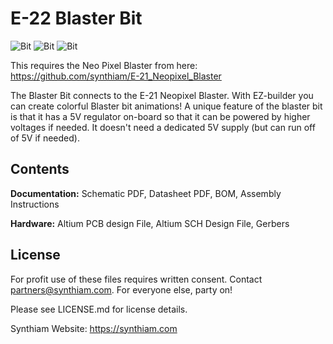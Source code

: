 # E-22 Blaster Bit

![Bit](https://live.staticflickr.com/65535/32801181207_6bb3ebc09d_k.jpg)
![Bit](https://live.staticflickr.com/65535/33867577348_b748230ed4_k.jpg)
![Bit](https://live.staticflickr.com/65535/33867577528_87d887444d_k.jpg)

This requires the Neo Pixel Blaster from here: https://github.com/synthiam/E-21_Neopixel_Blaster

The Blaster Bit connects to the E-21 Neopixel Blaster. With EZ-builder you can create colorful Blaster bit animations! A unique feature of the blaster bit is that it has a 5V regulator on-board so that it can be powered by higher voltages if needed. It doesn't need a dedicated 5V supply (but can run off of 5V if needed). 

## Contents

**Documentation:** Schematic PDF, Datasheet PDF, BOM, Assembly Instructions

**Hardware:** Altium PCB design File, Altium SCH Design File, Gerbers

## License

For profit use of these files requires written consent. Contact partners@synthiam.com. For everyone else, party on!

Please see LICENSE.md for license details.

Synthiam Website: https://synthiam.com
